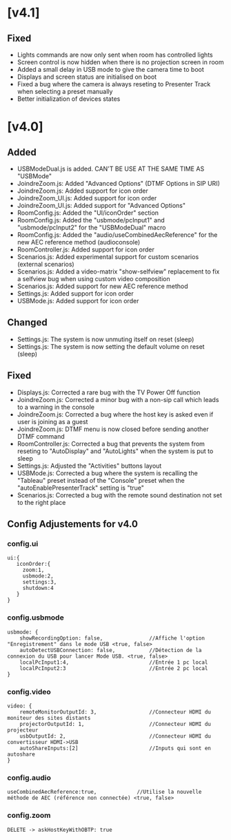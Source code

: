 # [v4.1]
## Fixed
- Lights commands are now only sent when room has controlled lights
- Screen control is now hidden when there is no projection screen in room
- Added a small delay in USB mode to give the camera time to boot
- Displays and screen status are initialised on boot
- Fixed a bug where the camera is always reseting to Presenter Track when selecting a preset manually
- Better initialization of devices states

# [v4.0]
## Added
- USBModeDual.js is added. CAN'T BE USE AT THE SAME TIME AS "USBMode"
- JoindreZoom.js: Added "Advanced Options" (DTMF Options in SIP URI)
- JoindreZoom.js: Added support for icon order
- JoindreZoom_UI.js: Added support for icon order
- JoindreZoom_UI.js: Added support for "Advanced Options"
- RoomConfig.js: Added the "UI/iconOrder" section
- RoomConfig.js: Added the "usbmode/pcInput1" and "usbmode/pcInput2" for the "USBModeDual" macro
- RoomConfig.js: Added the "audio/useCombinedAecReference" for the new AEC reference method (audioconsole)
- RoomController.js: Added support for icon order
- Scenarios.js: Added experimental support for custom scenarios (external scenarios)
- Scenarios.js: Added a video-matrix "show-selfview" replacement to fix a selfview bug when using custom video composition
- Scenarios.js: Added support for new AEC reference method
- Settings.js: Added support for icon order
- USBMode.js: Added support for icon order

## Changed
- Settings.js: The system is now unmuting itself on reset (sleep)
- Settings.js: The system is now setting the default volume on reset (sleep)

## Fixed
- Displays.js: Corrected a rare bug with the TV Power Off function
- JoindreZoom.js: Corrected a minor bug with a non-sip call which leads to a warning in the console
- JoindreZoom.js: Corrected a bug where the host key is asked even if user is joining as a guest
- JoindreZoom.js: DTMF menu is now closed before sending another DTMF command
- RoomController.js: Corrected a bug that prevents the system from reseting to "AutoDisplay" and "AutoLights" when the system is put to sleep
- Settings.js: Adjusted the "Activities" buttons layout
- USBMode.js: Corrected a bug where the system is recalling the "Tableau" preset instead of the "Console" preset when the "autoEnablePresenterTrack" setting is "true"
- Scenarios.js: Corrected a bug with the remote sound destination not set to the right place


## Config Adjustements for v4.0
### config.ui
```
ui:{
   iconOrder:{
     zoom:1,
     usbmode:2,
     settings:3,
     shutdown:4
   }
}
```

### config.usbmode
```
usbmode: {
    showRecordingOption: false,               //Affiche l'option "Enregistrement" dans le mode USB <true, false>
    autoDetectUSBConnection: false,           //Détection de la connexion du USB pour lancer Mode USB. <true, false>
    localPcInput1:4,                          //Entrée 1 pc local
    localPcInput2:3                           //Entrée 2 pc local
}
```

### config.video
```
video: {
    remoteMonitorOutputId: 3,                 //Connecteur HDMI du moniteur des sites distants
    projectorOutputId: 1,                     //Connecteur HDMI du projecteur
    usbOutputId: 2,                           //Connecteur HDMI du convertisseur HDMI->USB
    autoShareInputs:[2]                       //Inputs qui sont en autoshare
}
```
### config.audio
```
useCombinedAecReference:true,             //Utilise la nouvelle méthode de AEC (référence non connectée) <true, false>
```

### config.zoom
```
DELETE -> askHostKeyWithOBTP: true
```
